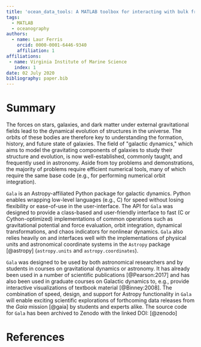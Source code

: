 ```yaml
---
title: 'ocean_data_tools: A MATLAB toolbox for interacting with bulk freely-available oceanographic data'
tags:
  - MATLAB
  - oceanography
authors:
  - name: Laur Ferris
    orcid: 0000-0001-6446-9340
    affiliation: 1
affiliations:
 - name: Virginia Institute of Marine Science
   index: 1
date: 02 July 2020
bibliography: paper.bib
---
```


# Summary




The forces on stars, galaxies, and dark matter under external gravitational
fields lead to the dynamical evolution of structures in the universe. The orbits
of these bodies are therefore key to understanding the formation, history, and
future state of galaxies. The field of "galactic dynamics," which aims to model
the gravitating components of galaxies to study their structure and evolution,
is now well-established, commonly taught, and frequently used in astronomy.
Aside from toy problems and demonstrations, the majority of problems require
efficient numerical tools, many of which require the same base code (e.g., for
performing numerical orbit integration).

``Gala`` is an Astropy-affiliated Python package for galactic dynamics. Python
enables wrapping low-level languages (e.g., C) for speed without losing
flexibility or ease-of-use in the user-interface. The API for ``Gala`` was
designed to provide a class-based and user-friendly interface to fast (C or
Cython-optimized) implementations of common operations such as gravitational
potential and force evaluation, orbit integration, dynamical transformations,
and chaos indicators for nonlinear dynamics. ``Gala`` also relies heavily on and
interfaces well with the implementations of physical units and astronomical
coordinate systems in the ``Astropy`` package [@astropy] (``astropy.units`` and
``astropy.coordinates``).

``Gala`` was designed to be used by both astronomical researchers and by
students in courses on gravitational dynamics or astronomy. It has already been
used in a number of scientific publications [@Pearson:2017] and has also been
used in graduate courses on Galactic dynamics to, e.g., provide interactive
visualizations of textbook material [@Binney:2008]. The combination of speed,
design, and support for Astropy functionality in ``Gala`` will enable exciting
scientific explorations of forthcoming data releases from the *Gaia* mission
[@gaia] by students and experts alike. The source code for ``Gala`` has been
archived to Zenodo with the linked DOI: [@zenodo]

# References
